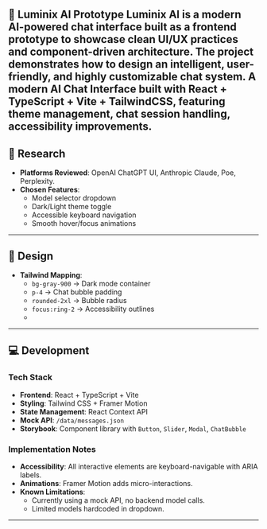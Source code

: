 🌌 Luminix AI Prototype
Luminix AI is a modern AI-powered chat interface built as a frontend prototype to showcase clean UI/UX practices and component-driven architecture. The project demonstrates how to design an intelligent, user-friendly, and highly customizable chat system. A modern AI Chat Interface built with React + TypeScript + Vite + TailwindCSS, featuring theme management, chat session handling, accessibility improvements.
---

## 📌 Research
- **Platforms Reviewed**: OpenAI ChatGPT UI, Anthropic Claude, Poe, Perplexity.
- **Chosen Features**:
  - Model selector dropdown
  - Dark/Light theme toggle
  - Accessible keyboard navigation
  - Smooth hover/focus animations

---

## 🎨 Design
- **Tailwind Mapping**:
  - `bg-gray-900` → Dark mode container
  - `p-4` → Chat bubble padding
  - `rounded-2xl` → Bubble radius
  - `focus:ring-2` → Accessibility outlines
  - 
---

## 💻 Development

### Tech Stack
- **Frontend**: React + TypeScript + Vite
- **Styling**: Tailwind CSS + Framer Motion
- **State Management**: React Context API
- **Mock API**: `/data/messages.json`
- **Storybook**: Component library with `Button`, `Slider`, `Modal`, `ChatBubble`

### Implementation Notes
- **Accessibility**: All interactive elements are keyboard-navigable with ARIA labels.
- **Animations**: Framer Motion adds micro-interactions.
- **Known Limitations**:
  - Currently using a mock API, no backend model calls.
  - Limited models hardcoded in dropdown.

---
